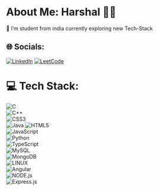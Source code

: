 # About Me: Harshal 👨‍💻
🌱 I’m student from india currently exploring new Tech-Stack <br>


## 🌐 Socials:
[![LinkedIn](https://img.shields.io/badge/LinkedIn-%230077B5.svg?logo=linkedin&logoColor=white)](https://linkedin.com/in/harshal-patil) 
[![LeetCode](https://img.shields.io/badge/LeetCode-000000?style=flat&logo=LeetCode&logoColor=#d16c06)](https://leetcode.com/harshal_patil_173/)

# 💻 Tech Stack:
![C](https://img.shields.io/badge/c-%2300599C.svg?style=flat&logo=c&logoColor=white) <br> ![C++](https://img.shields.io/badge/c++-%2300599C.svg?style=flat&logo=c%2B%2B&logoColor=white) <br> ![CSS3](https://img.shields.io/badge/css3-%231572B6.svg?style=flat&logo=css3&logoColor=white) <br> ![Java](https://img.shields.io/badge/java-%23ED8B00.svg?style=flat&logo=java&logoColor=white) ![HTML5](https://img.shields.io/badge/html5-%23E34F26.svg?style=flat&logo=html5&logoColor=white) <br> ![JavaScript](https://img.shields.io/badge/javascript-%23323330.svg?style=flat&logo=javascript&logoColor=%23F7DF1E) <br> ![Python](https://img.shields.io/badge/python-3670A0?style=flat&logo=python&logoColor=ffdd54) <br> ![TypeScript](https://shields.io/badge/TypeScript-3178C6?logo=TypeScript&logoColor=FFF&style=flat-square) <br> ![MySQL](https://img.shields.io/badge/mysql-%2300f.svg?style=flat&logo=mysql&logoColor=white) <br> ![MongoDB](https://img.shields.io/badge/MongoDB-%234ea94b.svg?style=flat&logo=mongodb&logoColor=white) <br> ![LINUX](https://img.shields.io/badge/Linux-FCC624?style=flat&logo=linux&logoColor=black) <br> ![Angular](https://img.shields.io/badge/Angular-DD0031?style=flat&logo=angular&logoColor=white) <br> ![NODE.js](https://img.shields.io/badge/Node.js-43853D?style=flat&logo=node.js&logoColor=white) <br> ![Express.js](https://img.shields.io/badge/Express.js-404D59?style=flat)
<!--# 📊 GitHub Stats:
![](https://github-readme-stats.vercel.app/api?username=harshal010710&theme=dark&hide_border=false&include_all_commits=true&count_private=true)<br/>
![](https://github-readme-streak-stats.herokuapp.com/?user=harshal010710&theme=dark&hide_border=false)<br/>
![](https://github-readme-stats.vercel.app/api/top-langs/?username=harshal010710&theme=dark&hide_border=false&include_all_commits=true&count_private=true&layout=compact)

---
[![](https://visitcount.itsvg.in/api?id=harshal010710&icon=0&color=1)](https://visitcount.itsvg.in) -->

<!-- Proudly created with GPRM ( https://gprm.itsvg.in ) -->
